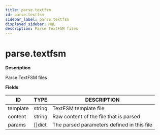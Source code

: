 ```yaml
---
title: parse.textfsm
id: parse.textfsm
sidebar_label: parse.textfsm
displayed_sidebar: MQL
description: Parse TextFSM files
---
```


# parse.textfsm

**Description**

Parse TextFSM files

**Fields**

| ID       | TYPE           | DESCRIPTION                                |
| -------- | -------------- | ------------------------------------------ |
| template | string         | TextFSM template file                      |
| content  | string         | Raw content of the file that is parsed     |
| params   | &#91;&#93;dict | The parsed parameters defined in this file |
